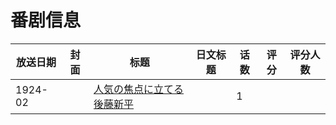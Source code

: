 # 番剧信息

|放送日期|封面|标题|日文标题|话数|评分|评分人数|
|---|---|---|---|---|---|---|
|1924-02||[人気の焦点に立てる後藤新平](https://bangumi.tv/subject/258973)||1|||
